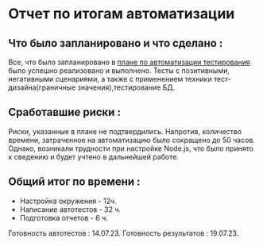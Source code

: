 # Отчет по итогам автоматизации

## Что было запланировано и что сделано :
Все, что было запланировано в [плане по автоматизации тестирования](https://github.com/AEryushova/Test_Automation/blob/main/Plan.md) было успешно реализовано и выполнено.
Тесты с позитивными, негативными сценариями, а также с применением техники тест-дизайна(граничные значения),тестирование БД.

## Сработавшие риски :
Риски, указанные в плане не подтвердились. Напротив, количество времени, затраченное на автоматизацию было сокращено до 50 часов.
Однако, возникали трудности при настройке Node.js, что было принято к сведению и будет учтено в дальнейшей работе.

## Общий итог по времени :
- Настройка окружения - 12ч.
- Написание автотестов - 32 ч.
- Подготовка отчетов -  6 ч.
  
Готовность автотестов : 14.07.23.
Готовность результатов : 19.07.23.
